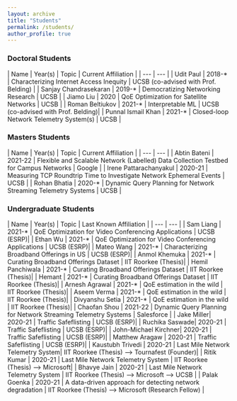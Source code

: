 ```yaml
---
layout: archive
title: "Students"
permalink: /students/
author_profile: true
---
```


<!-- <img style="float: center; padding: 10px 10px 10px 10px;" src="http://hannah-rae.github.io/images/group_zoom.jpg" width=500> -->

### Doctoral Students

| Name | Year(s) | Topic | Current Affiliation |
| --- | --- |
| Udit Paul | 2018-* | Characterizing Internet Access Inequity | UCSB (co-advised with Prof. Belding) |
| Sanjay Chandrasekaran | 2019-* | Democratizing Networking Research | UCSB |
| Jiamo Liu | 2020 | QoE Optimization for Satellite Networks | UCSB |
| Roman Beltiukov | 2021-* | Interpretable ML | UCSB (co-advised with Prof. Belding)|
| Punnal Ismail Khan | 2021-* | Closed-loop Network Telemetry System(s) | UCSB |

### Masters Students

| Name | Year(s) | Topic | Current Affiliation |
| --- | --- |
| Abtin Bateni | 2021-22 | Flexible and Scalable Network (Labelled) Data Collection Testbed for Campus Networks | Google |
| Irene Pattarachanyakul | 2020-21 | Measuring TCP Roundtrip Time to Investigate Network Ephemeral Events | UCSB |
| Rohan Bhatia | 2020-* | Dynamic Query Planning for Network Streaming Telemetry Systems | UCSB |



### Undergraduate Students

| Name | Year(s) | Topic | Last Known Affiliation |
| --- | --- |
| Sam Liang | 2021-* | QoE Optimization for Video Conferencing Applications | UCSB (ESRP)|
| Ethan Wu | 2021-* | QoE Optimization for Video Conferencing Applications | UCSB (ESRP)|
| Mateo Wang | 2021-* | Characterizing Broadband Offerings in US | UCSB (ESRP)|
| Anmol Khemuka | 2021-* | Curating Broadband Offerings Dataset | IIT Roorkee (Thesis)|
| Hemil Panchiwala | 2021-* | Curating Broadband Offerings Dataset | IIT Roorkee (Thesis)|
| Hemant | 2021-* | Curating Broadband Offerings Dataset | IIT Roorkee (Thesis)|
| Arnesh Agrawal | 2021-* | QoE estimation in the wild | IIT Roorkee (Thesis)|
| Aseem Verma | 2021-* | QoE estimation in the wild | IIT Roorkee (Thesis)|
| Divyanshu Setia | 2021-* | QoE estimation in the wild | IIT Roorkee (Thesis)|
| Chaofan Shou | 2021-22 | Dynamic Query Planning for Network Streaming Telemetry Systems | Salesforce |
| Jake Miller| 2020-21 | Traffic Safeflisting | UCSB (ESRP)|
| Ruchika Saswade| 2020-21 | Traffic Safeflisting | UCSB (ESRP)|
| John-Michael Kirchner| 2020-21 | Traffic Safeflisting | UCSB (ESRP)|
| Matthew Aragaw | 2020-21 | Traffic Safeflisting | UCSB (ESRP)|
| Kaustubh Trivedi | 2020-21 | Last Mile Network Telemetry System| IIT Roorkee (Thesis) --> Tournafest (Founder)|
| Ritik Kumar | 2020-21 | Last Mile Network Telemetry System | IIT Roorkee (Thesis) --> Microsoft|
| Bhavye Jain | 2020-21 | Last Mile Network Telemetry System | IIT Roorkee (Thesis) --> Microsoft --> UCSB |
| Palak Goenka | 2020-21 | A data-driven approach for detecting network degradation |  IIT Roorkee (Thesis) --> Microsoft (Research Fellow) |


<!-- ### High School Students

| Name | Year\* | Topic | Last Known Affiliation |
| --- | --- |
| Dhruv Pai | 2022 | In-season crop type mapping, WASDE report explorer tool | Montgomery Blair High School |
| Vinay Raman | 2022 | DORA pipeline for outlier detection, ground annotations with noisy labels | Montgomery Blair High School |
| Saketh Sundar | 2022 | Field boundary delineation in satellite images | River Hill High School |

<sub><sup>\* Latest year working with me</sup></sub> -->

<!-- ### Other research advising

| Name | Year\* | Topic | Last Known Affiliation |
| --- | --- |
| NDspace team | 2022 | Depth estimation for Street2Sat using structure from motion (Deloitte Gravity Challenge) | n/a |
| Robert Huppertz | 2021 | Burned area mapping near refugee settlements | Orbio |

<sub><sup>\* Latest year working with me</sup></sub> -->
